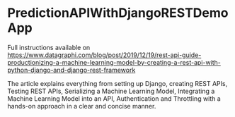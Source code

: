 # PredictionAPIWithDjangoRESTDemoApp

Full instructions available on https://www.datagraphi.com/blog/post/2019/12/19/rest-api-guide-productionizing-a-machine-learning-model-by-creating-a-rest-api-with-python-django-and-django-rest-framework

The article explains everything from setting up Django, creating REST APIs, Testing REST APIs, Serializing a Machine Learning Model, Integrating a Machine Learning Model into an API, Authentication and Throttling with a hands-on approach in a clear and concise manner.
